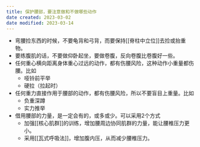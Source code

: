 ```yaml
---
title: 保护腰部，要注意做和不做哪些动作
date created: 2023-03-02
date modified: 2023-03-14
---
```

- 弯腰捡东西的时候，不要龟背和弓背，而要保持[[脊柱中立位]]去捡或抬重物。
- 要练腹肌的话，不要做仰卧起坐，要做卷腹，反向卷腹比卷腹好一些。
- 任何重心横向距离身体重心过远的动作，都有伤腰风险，这种动作小重量都伤腰。比如
	- 哑铃前平举
	- 硬拉（拉起时）
- 任何重力直接作用于腰部的动作，都有伤腰风险，所以不要盲目上重量。比如
	- 负重深蹲
	- 实力推举
- 借用腰部的力量，是一定会有的，或多或少。可以采用2个方式
	- 加强[[核心肌群]]的训练，增加腰周边协同肌群的力量，能让腰椎压力更小。
	- 采用[[瓦式呼吸法]]，增加腹内压，从而减少腰椎压力。
